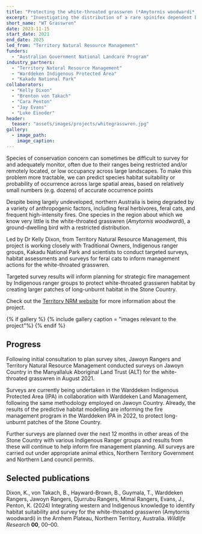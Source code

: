 ```yaml
---
title: "Protecting the white-throated grasswren (*Amytornis woodwardi*)"
excerpt: "Investigating the distribution of a rare spinifex dependent bird."
short_name: "WT Grasswren"
date: 2023-11-15
start_date: 2021
end_date: 2025
led_from: "Territory Natural Resource Management"
funders:
  - "Australian Government National Landcare Program"
industry_partners:
  - "Territory Natural Resource Management"
  - "Warddeken Indigenous Protected Area"
  - "Kakadu National Park"
collaborators:
  - "Kelly Dixon"
  - "Brenton von Takach"
  - "Cara Penton"
  - "Jay Evans"
  - "Luke Einoder"
header:
  teaser: "assets/images/projects/whitegrasswren.jpg"
gallery:
  - image_path: 
    image_caption: 
---
```


Species of conservation concern can sometimes be difficult to survey for and adequately monitor, often due to their ranges being restricted and/or remotely located, or low occupancy across large landscapes. To make this problem more tractable, we can predict species habitat suitability or probability of occurrence across large spatial areas, based on relatively small numbers (e.g. dozens) of accurate occurrence points

Despite being largely undeveloped, northern Australia is being degraded by a variety of anthropogenic factors, including feral herbivores, feral cats, and frequent high-intensity fires. One species in the region about which we know very little is the white-throated grasswren (*Amytornis woodwardi*), a ground-dwelling bird with a restricted distribution.

Led by Dr Kelly Dixon, from Territory Natural Resource Management, this project is working closely with Traditional Owners, Indigenous ranger groups, Kakadu National Park and scientists to conduct targeted surveys, habitat assessments and surveys for feral cats to inform management actions for the white-throated grasswren.

Targeted survey results will inform planning for strategic fire management by Indigenous ranger groups to protect white-throated grasswren habitat by creating larger patches of long-unburnt habitat in the Stone Country. 

Check out the [Territory NRM website](https://www.territorynrm.org.au/) for more information about the project.


{% if gallery %}
{% include gallery caption = "images relevant to the project"%}
{% endif %}

## Progress

Following initial consultation to plan survey sites, Jawoyn Rangers and Territory Natural Resource Management conducted surveys on Jawoyn Country in the Manyallaluk Aboriginal Land Trust (ALT) for the white-throated grasswren in August 2021.

Surveys are currently being undertaken in the Warddeken Indigenous Protected Area (IPA) in collaboration with Warddeken Land Management, following the same methodology employed on Jawoyn Country. Already, the results of the predictive habitat modelling are informing the fire management program in the Warddeken IPA in 2022, to protect long-unburnt patches of the Stone Country.  

Further surveys are planned over the next 12 months in other areas of the Stone Country with various Indigenous Ranger groups and results from these will continue to help inform fire management planning. All surveys are carried out under appropriate animal ethics, Northern Territory Government and Northern Land council permits.


## Selected publications

Dixon, K., von Takach, B., Hayward-Brown, B., Guymala, T., Warddeken Rangers, Jawoyn Rangers, Djurrubu Rangers, Mimal Rangers, Evans, J., Penton, K. (2024) Integrating western and Indigenous knowledge to identify habitat suitability and survey for the white-throated grasswren (Amytornis woodwardi) in the Arnhem Plateau, Northern Territory, Australia. *Wildlife Research* **00**, 00–00.
